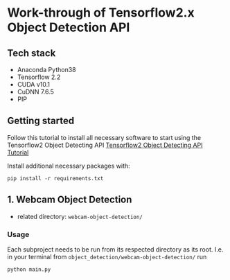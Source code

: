 # Work-through of Tensorflow2.x Object Detection API

## Tech stack
* Anaconda Python38
* Tensorflow 2.2
* CUDA v10.1
* CuDNN 7.6.5
* PIP

## Getting started

Follow this tutorial to install all necessary software to start using the Tensorflow2 Object Detecting API
[Tensorflow2 Object Detecting API Tutorial](https://tensorflow-object-detection-api-tutorial.readthedocs.io/en/latest/auto_examples/object_detection_camera.html#sphx-glr-auto-examples-object-detection-camera-py)

Install additional necessary packages with:

```shell
pip install -r requirements.txt
```

## 1. Webcam Object Detection

* related directory: `webcam-object-detection/`

### Usage


Each subproject needs to be run from its respected directory as its root. I.e. in your terminal from `object_detection/webcam-object-detection/` run

```shell
python main.py
```
